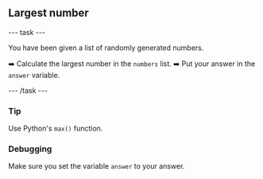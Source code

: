 <h2 class="c-project-heading--task">Largest number</h2>

--- task ---

You have been given a list of randomly generated numbers.

➡️ Calculate the largest number in the `numbers` list. 
➡️ Put your answer in the `answer` variable.

--- /task ---


<div class="c-project-callout c-project-callout--tip">

### Tip

Use Python's `max()` function.

</div>


<div class="c-project-callout c-project-callout--debug">

### Debugging

Make sure you set the variable `answer` to your answer.

</div>